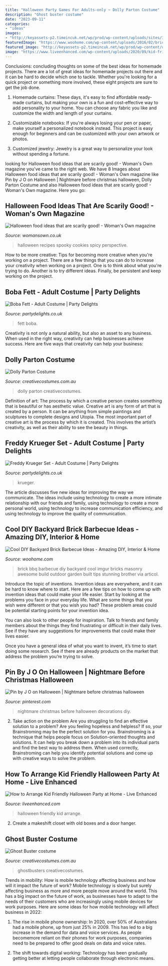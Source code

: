 ```yaml
---
title: "Halloween Party Games For Adults-only ~ Dolly Parton Costume"
description: "Ghost buster costume"
date: "2023-09-11"
categories:
- "ideas"
images:
- "http://keyassets-p2.timeincuk.net/wp/prod/wp-content/uploads/sites/32/2015/10/halloween-food-ideas-featured-image.jpg"
featuredImage: "https://www.woohome.com/wp-content/uploads/2016/02/brick-barbecue-tips-10-1.jpg"
featured_image: "http://keyassets-p2.timeincuk.net/wp/prod/wp-content/uploads/sites/32/2015/10/halloween-food-ideas-featured-image.jpg"
image: "https://www.liveenhanced.com/wp-content/uploads/2020/09/kid-friendly-halloween-party-10-scaled.jpg"
---
```



Conclusions: concluding thoughts on some of the best ideas for homemade projects.
There are a lot of great ideas for homemade projects out there and it can be hard to decide which one to tackle. Whether you're looking for a quick project or something more involved, these eight projects are sure to get the job done. 
1. Homemade curtains: These days, it's easy to find affordable ready-made curtains, but making your own is a fun and cost-effective way to add personality to your home. You can choose any fabric you like and customize the width and length of your curtains.

2. Customizable notebooks: If you're always losing your pen or paper, make yourself a personalized notebook instead. This project is easy enough for beginners and can be customized with your own artwork or photos.

3. Customized jewelry: Jewelry is a great way to personalize your look without spending a fortune.

	

		
looking for Halloween food ideas that are scarily good! - Woman&#039;s Own magazine you've came to the right web. We have 8 Images about Halloween food ideas that are scarily good! - Woman&#039;s Own magazine like Pin by J O on Halloween | Nightmare before christmas halloween, Dolly Parton Costume and also Halloween food ideas that are scarily good! - Woman&#039;s Own magazine. Here you go:
		
    
## Halloween Food Ideas That Are Scarily Good! - Woman&#039;s Own Magazine

<img loading=lazy src="http://keyassets-p2.timeincuk.net/wp/prod/wp-content/uploads/sites/32/2015/10/halloween-food-ideas-featured-image.jpg" onerror="this.onerror=null;this.src='https://tse1.mm.bing.net/th?id=OIP.ZJiWhGyq1CG91pdohfLR2gHaLG&amp;pid=15.1';" alt="Halloween food ideas that are scarily good! - Woman&#039;s Own magazine">

_Source: womansown.co.uk_

>halloween recipes spooky cookies spicy perspective. 

	

How to be more creative: Tips for becoming more creative when you're working on a project.
There are a few things that you can do to increase your creativity when working on a project. One is to think about what you're trying to do. Another is to try different ideas. Finally, be persistent and keep working on the project.

    
## Boba Fett - Adult Costume | Party Delights

<img loading=lazy src="https://images.partydelights.co.uk/FANC/12/398/front/v3/flxm/2.jpg" onerror="this.onerror=null;this.src='https://tse3.mm.bing.net/th?id=OIP.7mTTTqXunrVnGjmMLJM0MQHaJ4&amp;pid=15.1';" alt="Boba Fett - Adult Costume | Party Delights">

_Source: partydelights.co.uk_

>fett boba. 

	

Creativity is not only a natural ability, but also an asset to any business. When used in the right way, creativity can help businesses achieve success. Here are five ways that creativity can help your business: 

    
## Dolly Parton Costume

<img loading=lazy src="https://www.creativecostumes.com.au/wp-content/uploads/2017/03/dolly-parton.jpg" onerror="this.onerror=null;this.src='https://tse4.mm.bing.net/th?id=OIP.fO3LX1-QfmSbAY4mIp06KwHaJ4&amp;pid=15.1';" alt="Dolly Parton Costume">

_Source: creativecostumes.com.au_

>dolly parton creativecostumes. 

	

Definition of art: The process by which a creative person creates something that is beautiful or has aesthetic value.
Creative art is any form of art that is created by a person. It can be anything from simple paintings and sculptures to complete designs and Utopia. The most important part of creative art is the process by which it is created. This involves the artist’s creativity, as well as their ability to see the beauty in things.

    
## Freddy Krueger Set - Adult Costume | Party Delights

<img loading=lazy src="https://images.partydelights.co.uk/FANC/HA/LL025/front/v1/flxm/4.jpg" onerror="this.onerror=null;this.src='https://tse2.mm.bing.net/th?id=OIP.SbV-Drxmsw4qrBnn5H49lwHaJ4&amp;pid=15.1';" alt="Freddy Krueger Set - Adult Costume | Party Delights">

_Source: partydelights.co.uk_

>krueger. 

	

The article discusses five new ideas for improving the way we communicate. The ideas include using technology to create a more intimate relationship with our friends and family, using technology to create a more personal world, using technology to increase communication efficiency, and using technology to improve the quality of communication.

    
## Cool DIY Backyard Brick Barbecue Ideas - Amazing DIY, Interior &amp; Home

<img loading=lazy src="https://www.woohome.com/wp-content/uploads/2016/02/brick-barbecue-tips-10-1.jpg" onerror="this.onerror=null;this.src='https://tse3.mm.bing.net/th?id=OIP.HKiAvF7dR7WWB2mcejf30AHaJ4&amp;pid=15.1';" alt="Cool DIY Backyard Brick Barbecue Ideas - Amazing DIY, Interior &amp; Home">

_Source: woohome.com_

>brick bbq barbecue diy backyard cool imgur bricks masonry awesome build outdoor garden built tips stunning brother via articol. 

	

Introduce the topic of inventions.
Invention ideas are everywhere, and it can be hard to know where to start. Here are a few tips on how to come up with invention ideas that could make your life easier.
Start by looking at the problems you face in your everyday life. What are some things that you wish were different or that you wish you had? These problem areas could be potential starting points for your invention idea.

You can also look to other people for inspiration. Talk to friends and family members about the things they find frustrating or difficult in their daily lives. See if they have any suggestions for improvements that could make their lives easier.

Once you have a general idea of what you want to invent, it’s time to start doing some research. See if there are already products on the market that address the problem you’re trying to solve.

    
## Pin By J O On Halloween | Nightmare Before Christmas Halloween

<img loading=lazy src="https://i.pinimg.com/originals/2c/7b/76/2c7b76ab0929dccb5f90b9c69f32a23d.jpg" onerror="this.onerror=null;this.src='https://tse2.mm.bing.net/th?id=OIP.yOyQG_Q61BEaGJ9mlMT6GgHaJ4&amp;pid=15.1';" alt="Pin by J O on Halloween | Nightmare before christmas halloween">

_Source: pinterest.com_

>nightmare christmas before halloween decorations diy. 

	

2. Take action on the problem
Are you struggling to find an effective solution to a problem? Are you feeling hopeless and helpless? If so, your Brainstroming may be the perfect solution for you. Brainstroming is a technique that helps people focus on Solution-oriented thoughts and solutions. It can help you break down a problem into its individual parts and find the best way to address them. When used correctly, Brainstroming can help you identify potential solutions and come up with creative ways to solve the problem.

    
## How To Arrange Kid Friendly Halloween Party At Home - Live Enhanced

<img loading=lazy src="https://www.liveenhanced.com/wp-content/uploads/2020/09/kid-friendly-halloween-party-10-scaled.jpg" onerror="this.onerror=null;this.src='https://tse1.mm.bing.net/th?id=OIP.fuLz0XAnqXf8hSfxk7d3VAHaLJ&amp;pid=15.1';" alt="How to Arrange Kid Friendly Halloween Party at Home - Live Enhanced">

_Source: liveenhanced.com_

>halloween friendly kid arrange. 

	

2. Create a makeshift closet with old boxes and a door hanger.

    
## Ghost Buster Costume

<img loading=lazy src="https://www.creativecostumes.com.au/wp-content/uploads/2014/07/RWP_054_web-768x1024.jpg" onerror="this.onerror=null;this.src='https://tse1.mm.bing.net/th?id=OIP.rweh9GvrOd1CQtY8QK_TPgHaJ4&amp;pid=15.1';" alt="Ghost Buster costume">

_Source: creativecostumes.com.au_

>ghostbusters creativecostumes. 

	

Trends in mobility: How is mobile technology affecting business and how will it impact the future of work?
Mobile technology is slowly but surely affecting business as more and more people move around the world. This has a big impact on the future of work, as businesses have to adapt to the needs of their customers who are increasingly using mobile devices for work purposes. Here are some ideas for how mobile technology will affect business in 2022:
1) The rise in mobile phone ownership: In 2020, over 50% of Australians had a mobile phone, up from just 25% in 2009. This has led to a big increase in the demand for data and voice services. As people becomemore reliant on their phones for work purposes, companies need to be prepared to offer good deals on data and voice rates.

2) The shift towards digital working: Technology has been gradually getting better at letting people collaborate through electronic means.

